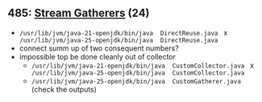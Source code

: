 ##   485: [Stream Gatherers](https://openjdk.org/jeps/485) (24)

 * `/usr/lib/jvm/java-21-openjdk/bin/java  DirectReuse.java ` x ` /usr/lib/jvm/java-25-openjdk/bin/java  DirectReuse.java`
 * connect summ up of two consequent numbers?
 * impossible top be done cleanly out of collector
   * `/usr/lib/jvm/java-21-openjdk/bin/java  CustomCollector.java ` x ` /usr/lib/jvm/java-25-openjdk/bin/java  CustomCollector.java`
   * `/usr/lib/jvm/java-25-openjdk/bin/java  CustomGatherer.java` (check the outputs)



